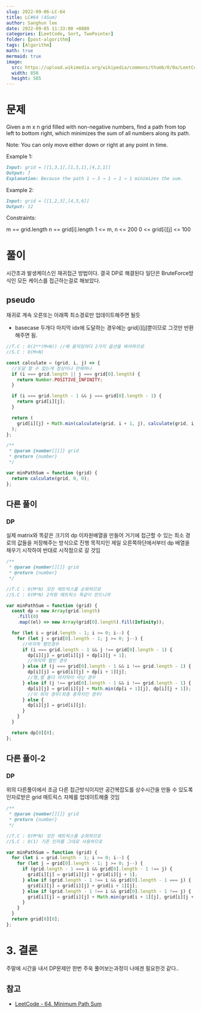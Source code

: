 ```yaml
---
slug: 2022-09-06-LC-64
title: LC#64 (4Sum)
author: Sanghun lee
date: 2022-09-05 11:33:00 +0800
categories: [LeetCode, Sort, TwoPointer]
folder: [post-algorithm]
tags: [Algorithm]
math: true
mermaid: true
image:
  src: https://upload.wikimedia.org/wikipedia/commons/thumb/0/0a/LeetCode_Logo_black_with_text.svg/640px-LeetCode_Logo_black_with_text.svg.png
  width: 850
  height: 585
---
```


# 문제

Given a m x n grid filled with non-negative numbers, find a path from top left to bottom right, which minimizes the sum of all numbers along its path.

Note: You can only move either down or right at any point in time.

Example 1:

```md
Input: grid = [[1,3,1],[1,5,1],[4,2,1]]
Output: 7
Explanation: Because the path 1 → 3 → 1 → 1 → 1 minimizes the sum.
```

Example 2:

```md
Input: grid = [[1,2,3],[4,5,6]]
Output: 12
```

Constraints:

m == grid.length
n == grid[i].length
1 <= m, n <= 200
0 <= grid[i][j] <= 100

# 풀이

시간초과 발생케이스인 재귀접근 방법이다. 결국 DP로 해결된다 일단은 BruteForce방식인 모든 케이스를 접근하는걸로 해보았다.

## pseudo

재귀로 계속 오른또는 아래쪽 최소경로만 업데이트해주면 될듯

- basecase
  두개다 마지막 idx에 도달하는 경우에는 grid[i][j]뿐이므로 그것만 반환해주면 됨.

```javascript
//T.C : O(2**(M+N)) //매 움직임마다 2가지 옵션을 봐야하므로
//S.C : O(M+N)

const calculate = (grid, i, j) => {
  //도달 할 수 없는게 정상이나 만에하나
  if (i === grid.length || j === grid[0].length) {
    return Number.POSITIVE_INFINITY;
  }

  if (i === grid.length - 1 && j === grid[0].length - 1) {
    return grid[i][j];
  }

  return (
    grid[i][j] + Math.min(calculate(grid, i + 1, j), calculate(grid, i, j + 1))
  );
};

/**
 * @param {number[][]} grid
 * @return {number}
 */

var minPathSum = function (grid) {
  return calculate(grid, 0, 0);
};
```

## 다른 풀이

### DP

실제 matrix와 똑같은 크기의 dp 이차원배열을 만들어 거기에 접근할 수 있는
최소 경로의 값들을 저장해주는 방식으로 진행
목적지인 제일 오른쪽하단에서부터 dp 배열을 채우기 시작하여 반대로 시작점으로 갈 것임

```javascript
/**
 * @param {number[][]} grid
 * @return {number}
 */

//T.C : O(M*N) 모든 매트릭스를 순회하므로
//S.C : O(M*N) 2차원 매트릭스 똑같이 만드니까

var minPathSum = function (grid) {
  const dp = new Array(grid.length)
    .fill(0)
    .map((el) => new Array(grid[0].length).fill(Infinity));

  for (let i = grid.length - 1; i >= 0; i--) {
    for (let j = grid[0].length - 1; j >= 0; j--) {
      //마지막 행인경우
      if (i === grid.length - 1 && j !== grid[0].length - 1) {
        dp[i][j] = grid[i][j] + dp[i][j + 1];
        //마지막 열인 경우
      } else if (j === grid[0].length - 1 && i !== grid.length - 1) {
        dp[i][j] = grid[i][j] + dp[i + 1][j];
        //행,열 둘다 마지막이 아닌 경우
      } else if (j !== grid[0].length - 1 && i !== grid.length - 1) {
        dp[i][j] = grid[i][j] + Math.min(dp[i + 1][j], dp[i][j + 1]);
        //이 외의 경우(최종 종착지인 경우)
      } else {
        dp[i][j] = grid[i][j];
      }
    }
  }

  return dp[0][0];
};
```

## 다른 풀이-2

### DP

위의 다른풀이에서 조금 다른 접근방식이지만 공간복잡도를 상수시간을 만들 수 있도록 인자로받은 grid 매트릭스 자체를 업데이트해줄 것임

```javascript
/**
 * @param {number[][]} grid
 * @return {number}
 */

//T.C : O(M*N) 모든 매트릭스를 순회하므로
//S.C : O(1) 기존 인자를 그대로 사용하므로

var minPathSum = function (grid) {
  for (let i = grid.length - 1; i >= 0; i--) {
    for (let j = grid[0].length - 1; j >= 0; j--) {
      if (grid.length - 1 === i && grid[0].length - 1 !== j) {
        grid[i][j] = grid[i][j] + grid[i][j + 1];
      } else if (grid.length - 1 !== i && grid[0].length - 1 === j) {
        grid[i][j] = grid[i][j] + grid[i + 1][j];
      } else if (grid.length - 1 !== i && grid[0].length - 1 !== j) {
        grid[i][j] = grid[i][j] + Math.min(grid[i + 1][j], grid[i][j + 1]);
      }
    }
  }
  return grid[0][0];
};
```

# 3. 결론

주말에 시간을 내서 DP문제만 한번 주욱 풀어보는과정이 나에겐 필요한것 같다..

## 참고

- [LeetCode - 64. Minimum Path Sum](https://leetcode.com/submissions/detail/792738867/)
